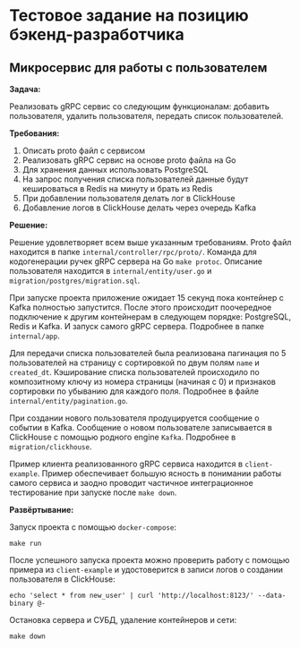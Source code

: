 # Тестовое задание на позицию бэкенд-разработчика

## Микросервис для работы с пользователем

**Задача:**

Реализовать gRPC сервис со следующим функционалам: добавить пользователя, удалить пользователя, передать список пользователей.

**Требования:**

1. Описать proto файл с сервисом
2. Реализовать gRPC сервис на основе proto файла на Go  
3. Для хранения данных использовать PostgreSQL  
4. На запрос получения списка пользователей данные будут кешироваться в Redis на минуту и брать из Redis  
5. При добавлении пользователя делать лог в ClickHouse   
6. Добавление логов в ClickHouse делать через очередь Kafka

**Решение:**

Решение удовлетворяет всем выше указанным требованиям. Proto файл находится в папке `internal/controller/rpc/proto/`.  Команда для кодогенерации ручек gRPC сервера на Gо `make protoc`. Описание пользователя находится в `internal/entity/user.go` и `migration/postgres/migration.sql`.

При запуске проекта приложение ожидает 15 секунд пока контейнер с Kafka полностью запустится. После этого происходит поочередное подключение к другим контейнерам в следующем порядке: PostgreSQL, Redis и Kafka. И запуск самого gRPC сервера. Подробнее в папке `internal/app`. 

Для передачи списка пользователей была реализована пагинация по 5 пользователей на страницу с сортировкой по двум полям `name` и `created_dt`. Кэширование списка пользователей происходило по композитному ключу из номера страницы (начиная с 0) и признаков сортировки по убыванию для каждого поля. Подробнее в файле `internal/entity/pagination.go`.

При создании нового пользователя продуцируется сообщение о событии в Kafka. Сообщение о новом пользователе записывается в ClickHouse с помощью родного engine `Kafka`. Подробнее в `migration/clickhouse`.

Пример клиента реализованного gRPC сервиса находится в `client-example`. Пример обеспечивает большую ясность в понимании работы самого сервиса и заодно проводит частичное интеграционное тестирование при запуске после `make down`.

**Развёртывание:**

Запуск проекта с помощью `docker-compose`:
```shell
make run
```

После успешного запуска проекта можно проверить работу с помощью примера из `client-example` и удостоверится в записи логов о создании пользователя в ClickHouse:

```shell
echo 'select * from new_user' | curl 'http://localhost:8123/' --data-binary @-
```

Остановка сервера и СУБД, удаление контейнеров и сети:
```shell
make down
```
